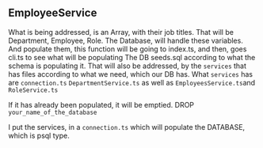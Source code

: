 ## EmployeeService

What is being addressed, is an Array, with their job titles.
That will be Department, Employee, Role. The Database, will handle these variables.
And populate them, this function will be going to index.ts, and then, goes cli.ts to see what will be populating
The DB seeds.sql according to what the schema is populating it. That will also be addressed, by the ```services``` 
that has files according to what we need, which our DB has. What ```services``` has are ```connection.ts``` ```DepartmentService.ts```
as well as ```EmployeesService.ts```and ```RoleService.ts```

If it has already been populated, it will be emptied. DROP ```your_name_of_the_database```

I put the services, in a ```connection.ts``` which will populate the DATABASE, which is psql type.


